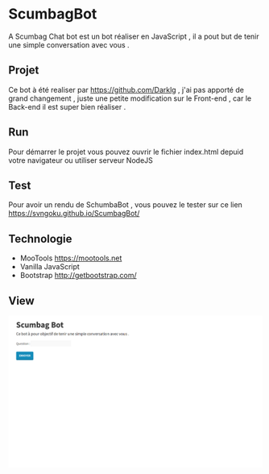 # ScumbagBot
  A Scumbag Chat bot est un bot réaliser en JavaScript , il a pout but de tenir une simple conversation avec vous .
## Projet 
  Ce bot à été realiser par https://github.com/Darklg , j'ai pas apporté de grand changement , juste une petite modification sur le Front-end , car le Back-end il est super bien réaliser .
## Run
  Pour démarrer le projet vous pouvez ouvrir le fichier index.html depuid votre navigateur ou utiliser serveur NodeJS
## Test
  Pour avoir un rendu de SchumbaBot , vous pouvez le tester sur ce lien https://svngoku.github.io/ScumbagBot/
## Technologie
  * MooTools 
      https://mootools.net
  * Vanilla JavaScript
  * Bootstrap
      http://getbootstrap.com/
 ## View 
 ![alt text](https://raw.githubusercontent.com/svngoku/ScumbagBot/master/schuma.png)
